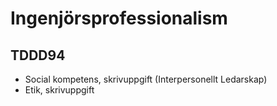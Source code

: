 # Ingenjörsprofessionalism

## TDDD94

* Social kompetens, skrivuppgift (Interpersonellt Ledarskap)
* Etik, skrivuppgift